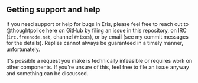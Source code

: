 ## Getting support and help

If you need support or help for bugs in Eris, please feel free to reach out to
@thoughtpolice here on GitHub by filing an issue in this repository, on IRC
(`irc.freenode.net`, channel `#nixos`), or by email (see my commit messages for
the details). Replies cannot always be guaranteed in a timely manner,
unfortunately.

It's possible a request you make is technically infeasible or requires work on
other components. If you're unsure of this, feel free to file an issue anyway
and something can be discussed.
